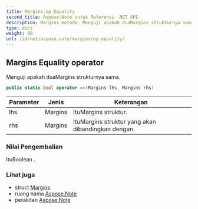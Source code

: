 ```yaml
---
title: Margins.op_Equality
second_title: Aspose.Note untuk Referensi .NET API
description: Margins metode. Menguji apakah duaMargins strukturnya sama.
type: docs
weight: 90
url: /id/net/aspose.note/margins/op_equality/
---
```

## Margins Equality operator

Menguji apakah duaMargins strukturnya sama.

```csharp
public static bool operator ==(Margins lhs, Margins rhs)
```

| Parameter | Jenis | Keterangan |
| --- | --- | --- |
| lhs | Margins | ItuMargins struktur. |
| rhs | Margins | ItuMargins struktur yang akan dibandingkan dengan. |

### Nilai Pengembalian

ItuBoolean .

### Lihat juga

* struct [Margins](../)
* ruang nama [Aspose.Note](../../margins/)
* perakitan [Aspose.Note](../../../)


